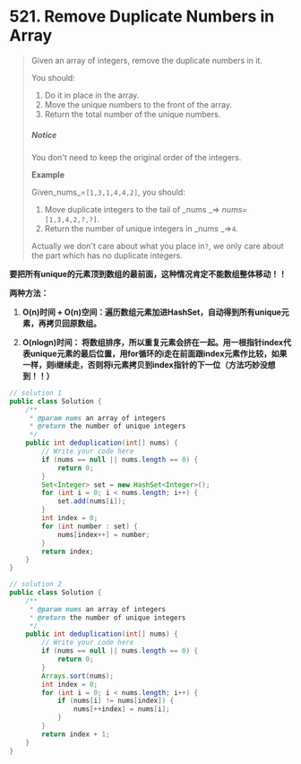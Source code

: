 # 521. Remove Duplicate Numbers in Array

> Given an array of integers, remove the duplicate numbers in it.
>
> You should:  
> 1. Do it in place in the array.  
> 2. Move the unique numbers to the front of the array.  
> 3. Return the total number of the unique numbers.
>
> ##### Notice
>
> You don't need to keep the original order of the integers.
>
> **Example**
>
> Given_nums_=`[1,3,1,4,4,2]`, you should:
>
> 1. Move duplicate integers to the tail of _nums _=&gt; _nums=_`[1,3,4,2,?,?]`.
> 2. Return the number of unique integers in _nums _=&gt;`4`.
>
> Actually we don't care about what you place in`?`, we only care about the part which has no duplicate integers.

**要把所有unique的元素顶到数组的最前面，这种情况肯定不能数组整体移动！！**

**两种方法：**

1. **O\(n\)时间 + O\(n\)空间：遍历数组元素加进HashSet，自动得到所有unique元素，再拷贝回原数组。**

2. **O\(nlogn\)时间： 将数组排序，所以重复元素会挤在一起。用一根指针index代表unique元素的最后位置，用for循环的i走在前面跟index元素作比较，如果一样，则i继续走，否则将i元素拷贝到index指针的下一位（方法巧妙没想到！！）**

```java
// solution 1
public class Solution {
    /**
     * @param nums an array of integers
     * @return the number of unique integers
     */
    public int deduplication(int[] nums) {
        // Write your code here
        if (nums == null || nums.length == 0) {
            return 0;
        }
        Set<Integer> set = new HashSet<Integer>();
        for (int i = 0; i < nums.length; i++) {
            set.add(nums[i]);
        }
        int index = 0;
        for (int number : set) {
            nums[index++] = number;
        }
        return index;
    }
}

// solution 2
public class Solution {
    /**
     * @param nums an array of integers
     * @return the number of unique integers
     */
    public int deduplication(int[] nums) {
        // Write your code here
        if (nums == null || nums.length == 0) {
            return 0;
        }
        Arrays.sort(nums);
        int index = 0;
        for (int i = 0; i < nums.length; i++) {
            if (nums[i] != nums[index]) {
                nums[++index] = nums[i];
            } 
        }
        return index + 1;
    }
}
```



